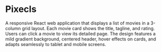 # Pixecls
A responsive React web application that displays a list of movies in a 3-column grid layout. Each movie card shows the title, tagline, and rating. Users can click a movie to view its detailed page. The design features a mild gradient background, centered header, hover effects on cards, and adapts seamlessly to tablet and mobile screens.

